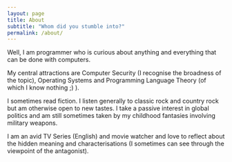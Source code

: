 ```yaml
---
layout: page
title: About
subtitle: "Whom did you stumble into?"
permalink: /about/
---
```


Well, I am programmer who is curious about anything and everything that can be
done with computers.

My central attractions are Computer Security (I recognise the broadness of
the topic), Operating Systems and Programming Language Theory (of which I know
nothing ;) ).

I sometimes read fiction. I listen generally to classic rock and country rock
but am otherwise open to new tastes. I take a passive interest in global
politics and am still sometimes taken by my childhood fantasies involving
military weapons.

I am an avid TV Series (English) and movie watcher and love to reflect about the
hidden meaning and characterisations (I sometimes can see through the viewpoint
of the antagonist).
